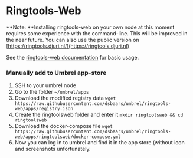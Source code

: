 # Ringtools-Web

**Note: **Installing ringtools-web on your own node at this moment requires some experience with the command-line. This will be improved in the near future. You can also use the public version on [https://ringtools.djuri.nl/](https://ringtools.djuri.nl)

See the [ringtools-web documentation](https://dsbaars.gitbook.io/ringtools-web/basic-usage) for basic usage.

### Manually add to Umbrel app-store

1. SSH to your umbrel node
2. Go to the folder `~/umbrel/apps`
3. Download the modified registry data `wget https://raw.githubusercontent.com/dsbaars/umbrel/ringtools-web/apps/registry.json`
4. Create the ringtoolsweb folder and enter it `mkdir ringtoolsweb && cd ringtoolsweb`
5. Download the docker-compose file `wget https://raw.githubusercontent.com/dsbaars/umbrel/ringtools-web/apps/ringtoolsweb/docker-compose.yml`
6. Now you can log in to umbrel and find it in the app store (without icon and screenshots unfortunately.
